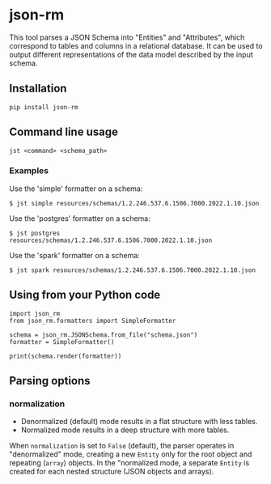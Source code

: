 json-rm
=======

This tool parses a JSON Schema into "Entities" and "Attributes", which correspond to tables and columns in a relational database. It can be used to output different representations of the data model described by the input schema.

## Installation

```
pip install json-rm
```

## Command line usage

```
jst <command> <schema_path>
```

### Examples

Use the 'simple' formatter on a schema:

```
$ jst simple resources/schemas/1.2.246.537.6.1506.7000.2022.1.10.json
```

Use the 'postgres' formatter on a schema:

```
$ jst postgres resources/schemas/1.2.246.537.6.1506.7000.2022.1.10.json
```

Use the 'spark' formatter on a schema:

```
$ jst spark resources/schemas/1.2.246.537.6.1506.7000.2022.1.10.json
```

## Using from your Python code

```
import json_rm
from json_rm.formatters import SimpleFormatter

schema = json_rm.JSONSchema.from_file("schema.json")
formatter = SimpleFormatter()

print(schema.render(formatter))
```

## Parsing options

### normalization

- Denormalized (default) mode results in a flat structure with less tables.
- Normalized mode results in a deep structure with more tables.

When `normalization` is set to `False` (default), the parser operates in "denormalized" mode, creating a new `Entity` only for the root object and repeating (`array`) objects. In the "normalized mode, a separate `Entity` is created for each nested structure (JSON objects and arrays).

